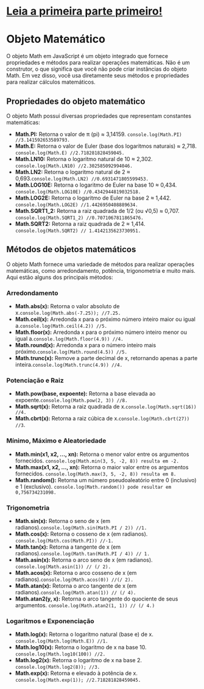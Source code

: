 # [Leia a primeira parte primeiro!]()

# Objeto Matemático
O objeto Math em JavaScript é um objeto integrado que fornece propriedades e métodos para realizar operações matemáticas. Não é um construtor, o que significa que você não pode criar instâncias do objeto Math. Em vez disso, você usa diretamente seus métodos e propriedades para realizar cálculos matemáticos.

## Propriedades do objeto matemático
O objeto Math possui diversas propriedades que representam constantes matemáticas:
- **Math.PI:** Retorna o valor de π (pi) ≈ 3,14159. ``console.log(Math.PI) //3.141592653589793.``
- **Math.E:** Retorna o valor de Euler (base dos logaritmos naturais) ≈ 2,718. ``console.log(Math.E) //2.718281828459045.``
- **Math.LN10:** Retorna o logaritmo natural de 10 ≈ 2,302. ``console.log(Math.LN10) //2.302585092994046.``
- **Math.LN2:** Retorna o logaritmo natural de 2 ≈ 0,693.``console.log(Math.LN2) //0.6931471805599453.``
- **Math.LOG10E:** Retorna o logaritmo de Euler na base 10 ≈ 0,434. ``console.log(Math.LOG10E) //0.4342944819032518.``
- **Math.LOG2E:** Retorna o logaritmo de Euler na base 2 ≈ 1,442. ``console.log(Math.LOG2E) //1.4426950408889634.``
- **Math.SQRT1_2:** Retorna a raiz quadrada de 1/2 (ou √0,5) ≈ 0,707. ``console.log(Math.SQRT1_2) //0.7071067811865476.``
- **Math.SQRT2:** Retorna a raiz quadrada de 2 ≈ 1,414. ``console.log(Math.SQRT2) // 1.4142135623730951.``

## Métodos de objetos matemáticos
O objeto Math fornece uma variedade de métodos para realizar operações matemáticas, como arredondamento, potência, trigonometria e muito mais. Aqui estão alguns dos principais métodos:

### Arredondamento
- **Math.abs(x):** Retorna o valor absoluto de x.``console.log(Math.abs(-7.25)); //7.25.``
- **Math.ceil(x):** Arredonda x para o próximo número inteiro maior ou igual a.``console.log(Math.ceil(4.2)) //5.``
- **Math.floor(x):** Arredonda x para o próximo número inteiro menor ou igual a.``console.log(Math.floor(4.9)) //4.``
- **Math.round(x):** Arredonda x para o número inteiro mais próximo.``console.log(Math.round(4.5)) //5.``
- **Math.trunc(x):** Remove a parte decimal de x, retornando apenas a parte inteira.``console.log(Math.trunc(4.9)) //4.``

### Potenciação e Raiz
- **Math.pow(base, expoente):** Retorna a base elevada ao expoente.``console.log(Math.pow(2, 3)) //8.``
- **Math.sqrt(x):** Retorna a raiz quadrada de x.``console.log(Math.sqrt(16)) //4.``
- **Math.cbrt(x):** Retorna a raiz cúbica de x.``console.log(Math.cbrt(27)) //3``.

### Mínimo, Máximo e Aleatoriedade
- **Math.min(x1, x2, ..., xn):** Retorna o menor valor entre os argumentos fornecidos. ``console.log(Math.min(3, 5, -2, 8)) resulta em -2.``
- **Math.max(x1, x2, ..., xn):** Retorna o maior valor entre os argumentos fornecidos. ``console.log(Math.max(3, 5, -2, 8)) resulta em 8.``
- **Math.random():** Retorna um número pseudoaleatório entre 0 (inclusivo) e 1 (exclusivo). ``console.log(Math.random()) pode resultar em 0,756734231098.``

### Trigonometria
- **Math.sin(x):** Retorna o seno de x (em radianos).``console.log(Math.sin(Math.PI / 2)) //1.``
- **Math.cos(x):** Retorna o cosseno de x (em radianos). ``console.log(Math.cos(Math.PI)) //-1.``
- **Math.tan(x):** Retorna a tangente de x (em radianos).``console.log(Math.tan(Math.PI / 4)) // 1.``
- **Math.asin(x):** Retorna o arco seno de x (em radianos). ``console.log(Math.asin(1)) // (/ 2).``
- **Math.acos(x):** Retorna o arco cosseno de x (em radianos).``console.log(Math.acos(0)) //(/ 2).``
- **Math.atan(x):** Retorna o arco tangente de x (em radianos).``console.log(Math.atan(1)) // (/ 4).``
- **Math.atan2(y, x):** Retorna o arco tangente do quociente de seus argumentos. ``console.log(Math.atan2(1, 1)) // (/ 4.)``

### Logaritmos e Exponenciação
- **Math.log(x):** Retorna o logaritmo natural (base e) de x. ``console.log(Math.log(Math.E)) //1.``
- **Math.log10(x):** Retorna o logaritmo de x na base 10. ``console.log(Math.log10(100)) //2.``
- **Math.log2(x):** Retorna o logaritmo de x na base 2. ``console.log(Math.log2(8)); //3.``
- **Math.exp(x):** Retorna e elevado à potência de x. ``console.log(Math.exp(1)); //2.718281828459045.``